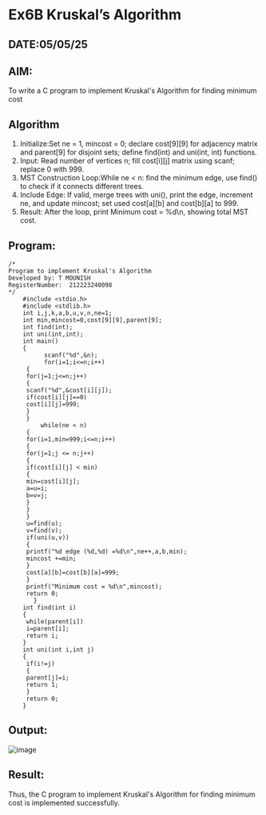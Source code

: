 # Ex6B Kruskal’s Algorithm
## DATE:05/05/25
## AIM:
To write a C program to implement Kruskal's Algorithm for finding minimum cost

## Algorithm
1. Initialize:Set ne = 1, mincost = 0; declare cost[9][9] for adjacency matrix and parent[9] for disjoint sets; define find(int) and uni(int, int) functions.
2. Input: Read number of vertices n; fill cost[i][j] matrix using scanf; replace 0 with 999.
3. MST Construction Loop:While ne < n: find the minimum edge, use find() to check if it connects different trees.
4. Include Edge: If valid, merge trees with uni(), print the edge, increment ne, and update mincost; set used cost[a][b] and cost[b][a] to 999. 
5. Result: After the loop, print Minimum cost = %d\n, showing total MST cost.  

## Program:
```
/*
Program to implement Kruskal's Algorithm
Developed by: T MOUNISH
RegisterNumber:  212223240098
*/
    #include <stdio.h>
    #include <stdlib.h>
    int i,j,k,a,b,u,v,n,ne=1;
    int min,mincost=0,cost[9][9],parent[9];
    int find(int);
    int uni(int,int);
    int main()
    {
          scanf("%d",&n);
          for(i=1;i<=n;i++)
     {
     for(j=1;j<=n;j++)
     {
     scanf("%d",&cost[i][j]);
     if(cost[i][j]==0)
     cost[i][j]=999;
     }
     }
         while(ne < n)
     {
     for(i=1,min=999;i<=n;i++)
     {
     for(j=1;j <= n;j++)
     {
     if(cost[i][j] < min)
     {
     min=cost[i][j];
     a=u=i;
     b=v=j;
     }
     }
     }
     u=find(u);
     v=find(v);
     if(uni(u,v))
     {
     printf("%d edge (%d,%d) =%d\n",ne++,a,b,min);
     mincost +=min;
     }
     cost[a][b]=cost[b][a]=999;
     }
     printf("Minimum cost = %d\n",mincost);
     return 0;
       }
    int find(int i)
    {
     while(parent[i])
     i=parent[i];
     return i;
    }
    int uni(int i,int j)
    {
     if(i!=j)
     {
     parent[j]=i;
     return 1;
     }
     return 0;
    }

```

## Output:

![image](https://github.com/user-attachments/assets/9b4647d4-d6ea-4e41-861a-0def66a99060)


## Result:
Thus, the C program to implement Kruskal's Algorithm for finding minimum cost is implemented successfully.
